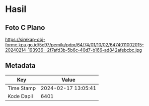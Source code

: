 # Hasil

## Foto C Plano

https://sirekap-obj-formc.kpu.go.id/5c97/pemilu/pdpr/64/74/01/10/02/6474011002015-20240214-193936--2f7afd3b-5b6c-40d7-b166-ad842afebcbc.jpg


## Metadata

| Key        | Value               |
| ---------- | ------------------- |
| Time Stamp | 2024-02-17 13:05:41 |
| Kode Dapil | 6401                |



